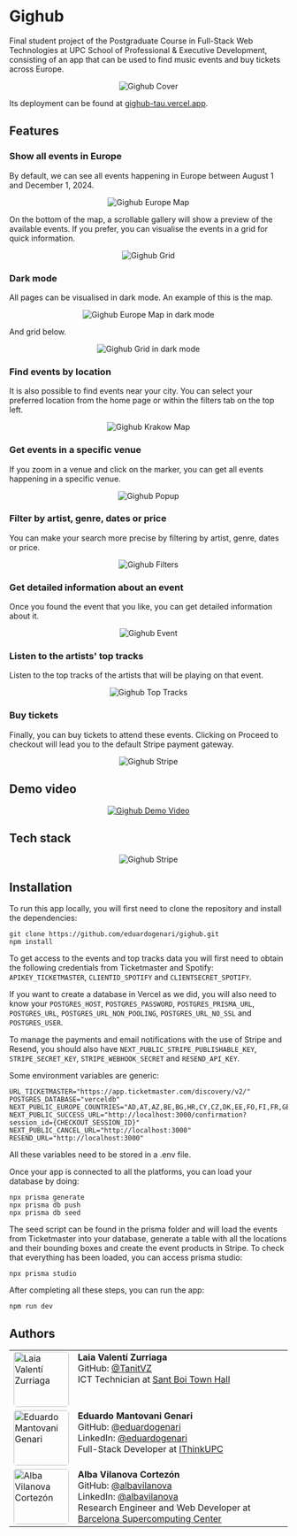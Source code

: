 # Gighub

Final student project of the Postgraduate Course in Full-Stack Web Technologies at UPC School of Professional & Executive Development, consisting of an app that can be used to find music events and buy tickets across Europe.

<p align="center"> 
  <img src="assets/cover.png" alt="Gighub Cover">
</p>

Its deployment can be found at [gighub-tau.vercel.app](https://gighub-tau.vercel.app/).

## Features

### Show all events in Europe

By default, we can see all events happening in Europe between August 1 and December 1, 2024.

<p align="center"> 
  <img src="assets/map.png" alt="Gighub Europe Map">
</p>

On the bottom of the map, a scrollable gallery will show a preview of the available events. If you prefer, you can visualise the events in a grid for quick information.

<p align="center"> 
  <img src="assets/grid.png" alt="Gighub Grid">
</p>

### Dark mode

All pages can be visualised in dark mode. An example of this is the map.

<p align="center"> 
  <img src="assets/map-dark.png" alt="Gighub Europe Map in dark mode">
</p>

And grid below.

<p align="center"> 
  <img src="assets/grid-dark.png" alt="Gighub Grid in dark mode">
</p>

### Find events by location

It is also possible to find events near your city. You can select your preferred location from the home page or within the filters tab on the top left.

<p align="center">
  <img src="assets/krakow.png" alt="Gighub Krakow Map">
</p>

### Get events in a specific venue

If you zoom in a venue and click on the marker, you can get all events happening in a specific venue.

<p align="center"> 
  <img src="assets/popup.png" alt="Gighub Popup">
</p>

### Filter by artist, genre, dates or price

You can make your search more precise by filtering by artist, genre, dates or price.

<p align="center"> 
  <img src="assets/filters.png" alt="Gighub Filters">
</p>

### Get detailed information about an event

Once you found the event that you like, you can get detailed information about it.

<p align="center"> 
  <img src="assets/event.png" alt="Gighub Event">
</p>

### Listen to the artists' top tracks

Listen to the top tracks of the artists that will be playing on that event.

<p align="center"> 
  <img src="assets/top-tracks.png" alt="Gighub Top Tracks">
</p>

### Buy tickets

Finally, you can buy tickets to attend these events. Clicking on Proceed to checkout will lead you to the default Stripe payment gateway.

<p align="center"> 
  <img src="assets/stripe.png" alt="Gighub Stripe">
</p>

## Demo video

<p align="center">
  <a href="https://vimeo.com/1012784684?share=copy#t=0">
    <img src="assets/thumb.jpg" alt="Gighub Demo Video">
  </a>
</p>

## Tech stack

<p align="center"> 
  <img src="assets/technologies.png" alt="Gighub Stripe">
</p>

## Installation

To run this app locally, you will first need to clone the repository and install the dependencies:

```
git clone https://github.com/eduardogenari/gighub.git
npm install
```

To get access to the events and top tracks data you will first need to obtain the following credentials from Ticketmaster and Spotify: `APIKEY_TICKETMASTER`, `CLIENTID_SPOTIFY` and `CLIENTSECRET_SPOTIFY`.

If you want to create a database in Vercel as we did, you will also need to know your `POSTGRES_HOST`, `POSTGRES_PASSWORD`, `POSTGRES_PRISMA_URL`, `POSTGRES_URL`, `POSTGRES_URL_NON_POOLING`, `POSTGRES_URL_NO_SSL` and `POSTGRES_USER`.

To manage the payments and email notifications with the use of Stripe and Resend, you should also have `NEXT_PUBLIC_STRIPE_PUBLISHABLE_KEY`, `STRIPE_SECRET_KEY`, `STRIPE_WEBHOOK_SECRET` and `RESEND_API_KEY`.

Some environment variables are generic:

```
URL_TICKETMASTER="https://app.ticketmaster.com/discovery/v2/"
POSTGRES_DATABASE="verceldb"
NEXT_PUBLIC_EUROPE_COUNTRIES="AD,AT,AZ,BE,BG,HR,CY,CZ,DK,EE,FO,FI,FR,GE,DE,GI,GB,GR,HU,IS,IE,IT,LV,LT,LU,MT,MC,ME,NL,NO,PL,PT,RO,RU,RS,SK,SI,ES,SE,CH,UA"
NEXT_PUBLIC_SUCCESS_URL="http://localhost:3000/confirmation?session_id={CHECKOUT_SESSION_ID}"
NEXT_PUBLIC_CANCEL_URL="http://localhost:3000"
RESEND_URL="http://localhost:3000"
```

All these variables need to be stored in a .env file.

Once your app is connected to all the platforms, you can load your database by doing:

```
npx prisma generate
npx prisma db push
npx prisma db seed
```

The seed script can be found in the prisma folder and will load the events from Ticketmaster into your database, generate a table with all the locations and their bounding boxes and create the event products in Stripe. To check that everything has been loaded, you can access prisma studio:

```
npx prisma studio
```

After completing all these steps, you can run the app:

```
npm run dev
```

## Authors

<table  cellspacing="0" cellpadding="0" style="background-color:rgba(0, 0, 0, 0);">
  <tr>
    <td valign="top"><img src="assets/laia.jpg" alt="Laia Valentí Zurriaga" width="100px" height="100px" style="border-radius: 5px; display: block;"></td>
    <td valign="top"><b>Laia Valentí Zurriaga</b><br>
      GitHub: <a href="https://github.com/TanitVZ">@TanitVZ</a> <br>
      ICT Technician at <a href="https://www.santboi.cat/"> Sant Boi Town Hall</a></td>
  </tr>
  <tr>
    <td valign="top"><img src="assets/eduardo.jpg" alt="Eduardo Mantovani Genari" width="100px" height="100px" style="border-radius: 5px; display: block;"></td>
    <td valign="top"><b>Eduardo Mantovani Genari</b><br>
      GitHub: <a href="https://github.com/eduardogenari">@eduardogenari</a> <br>
      LinkedIn: <a href="https://www.linkedin.com/in/eduardogenari/">@eduardogenari</a> <br>
      Full-Stack Developer at <a href="https://www.ithinkupc.com/"> IThinkUPC </a></td>
  </tr>
  <tr>
    <td valign="top">
      <img src="assets/alba.jpg" alt="Alba Vilanova Cortezón" width="100px" height="100px" style="border-radius: 5px; display: block;">
    </td>
    <td valign="top">      
      <b>Alba Vilanova Cortezón</b><br>
      GitHub: <a href="https://github.com/albavilanova">@albavilanova</a> <br>
      LinkedIn: <a href="https://www.linkedin.com/in/albavilanova/">@albavilanova</a> <br>
      Research Engineer and Web Developer at <a href="https://bsc.es/"> Barcelona Supercomputing Center</a>
    </td>
  </tr>
</table>